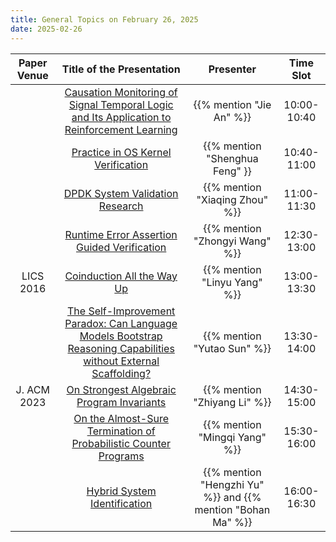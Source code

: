 ```yaml
---
title: General Topics on February 26, 2025
date: 2025-02-26
---
```



| Paper Venue |                                                          Title of the Presentation                                                          |                          Presenter                          |  Time Slot  |
| :---------: | :-----------------------------------------------------------------------------------------------------------------------------------------: | :---------------------------------------------------------: | :---------: |
|             |            [Causation Monitoring of Signal Temporal Logic and Its Application to Reinforcement Learning](/seminar/25-02-26/jie/)            |                  {{% mention "Jie An" %}}                   | 10:00-10:40 |
|             |                                      [Practice in OS Kernel Verification](/seminar/25-02-26/shenghua/)                                      |               {{% mention "Shenghua Feng" }}                | 10:40-11:00 |
|             |                                        [DPDK System Validation Research](/seminar/25-02-26/xiaqing/)                                        |               {{% mention "Xiaqing Zhou" %}}                | 11:00-11:30 |
|             |                                  [Runtime Error Assertion Guided Verification](/seminar/25-2-26/zhongyi/)                                   |               {{% mention "Zhongyi Wang" %}}                | 12:30-13:00 |
|  LICS 2016  |                                           [Coinduction All the Way Up](/seminar/25-02-26/linyu/)                                            |                {{% mention "Linyu Yang" %}}                 | 13:00-13:30 |
|             | [The Self-Improvement Paradox: Can Language Models Bootstrap Reasoning Capabilities without External Scaffolding?](/seminar/25-02-26yutao/) |                 {{% mention "Yutao Sun" %}}                 | 13:30-14:00 |
| J. ACM 2023 |                                   [On Strongest Algebraic Program Invariants](/seminar/25-02-26/zhiyang/)                                   |                {{% mention "Zhiyang Li" %}}                 | 14:30-15:00 |
|             |                        [On the Almost-Sure Termination of Probabilistic Counter Programs](/seminar/25-02-26/mingqi/)                        |                {{% mention "Mingqi Yang" %}}                | 15:30-16:00 |
|             |                                       [Hybrid System Identification](/seminar/25-02-26/hengzhi-bohan)                                       | {{% mention "Hengzhi Yu" %}} and {{% mention "Bohan Ma" %}} | 16:00-16:30 |

<!--more-->

